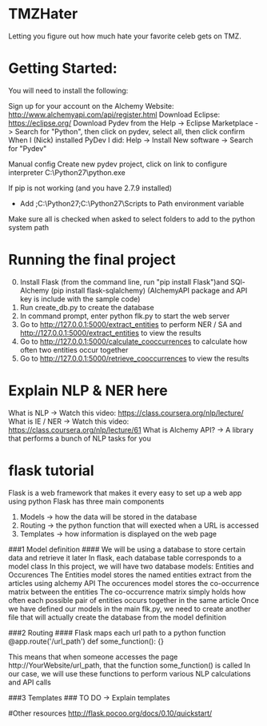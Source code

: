 # TMZHater
Letting you figure out how much hate your favorite celeb gets on TMZ.

# Getting Started:

You will need to install the following:

Sign up for your account on the Alchemy Website: http://www.alchemyapi.com/api/register.html
Download Eclipse: https://eclipse.org/
Download Pydev from the Help -> Eclipse Marketplace -> Search for "Python", then click on pydev, select all, then click confirm
   When I (Nick) installed PyDev I did: Help -> Install New software -> Search for "Pydev"
 
 Manual config
 Create new pydev project, click on link to configure interpreter
 C:\Python27\python.exe
 
 If pip is not working (and you have 2.7.9 installed)
 - Add ;C:\Python27;C:\Python27\Scripts to Path environment variable
 
 Make sure all is checked when asked to select folders to add to the python system path
 
# Running the final project 

0) Install Flask (from the command line, run "pip install Flask")and SQl-Alchemy (pip install flask-sqlalchemy) (AlchemyAPI package and API key is include with the sample code)
1) Run create_db.py to create the database
2) In command prompt, enter python flk.py to start the web server
3) Go to http://127.0.0.1:5000/extract_entities to perform NER / SA and http://127.0.0.1:5000/extract_entities to view the results
4) Go to http://127.0.0.1:5000/calculate_cooccurrences to calculate how often two entities occur together
5) Go to http://127.0.0.1:5000/retrieve_cooccurrences to view the results

# Explain NLP & NER here
What is NLP -> Watch this video: https://class.coursera.org/nlp/lecture/ 
What is IE / NER -> Watch this video: https://class.coursera.org/nlp/lecture/61
What is Alchemy API?
	-> A library that performs a bunch of NLP tasks for you



# flask tutorial

Flask is a web framework that makes it every easy to set up a web app using python
Flask has three main components
1) Models -> how the data will be stored in the database
2) Routing -> the python function that will exected when a URL is accessed
3) Templates -> how information is displayed on the web page

###1 Model definition ####
We will be using a database to store certain data and retrieve it later
In flask, each database table corresponds to a model class
In this project, we will have two database models: Entities and Occurences
The Entities model stores the named entities extract from the articles using alchemy API 
The occurences model stores the co-occurrence matrix between the entities
The co-occurrence matrix simply holds how often each possible pair of entities occurs together in the same article 
Once we have defined our models in the main flk.py, we need to create another file that will actually create the database from the model definition

###2 Routing ####
Flask maps each url path to a python function 
@app.route('/url_path')
def some_function():
{}

This means that when someone accesses the page http://YourWebsite/url_path, that the function some_function() is called
In our case, we will use these functions to perform various NLP calculations and API calls


###3 Templates ###
TO DO -> Explain templates


#Other resources 
http://flask.pocoo.org/docs/0.10/quickstart/





